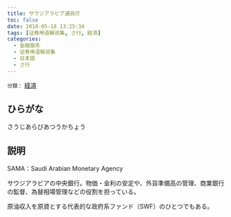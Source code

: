 ```yaml
---
title: サウジアラビア通貨庁
toc: false
date: 2018-05-18 13:25:34
tags: [证券用语解说集, さ行, 経済]
categories:
  - 金融服务
  - 证券用语解说集
  - 日本語
  - さ行
---
```


`分類：` [経済](/tags/経済/)

## ひらがな

さうじあらびあつうかちょう

## 説明

SAMA：Saudi Arabian Monetary Agency

サウジアラビアの中央銀行。物価・金利の安定や、外貨準備高の管理、商業銀行の監督、為替相場管理などの役割を担っている。

原油収入を原資とする代表的な政府系ファンド（SWF）のひとつでもある。
